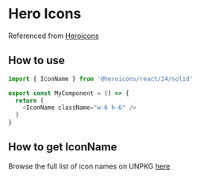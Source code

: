 # Hero Icons

Referenced from [Heroicons](https://github.com/tailwindlabs/heroicons)

## How to use

```typescript
import { IconName } from '@heroicons/react/24/solid'

export const MyComponent = () => {
  return (
    <IconName className="w-6 h-6" />
  )
}
```

## How to get IconName

Browse the full list of icon names on UNPKG [here](https://unpkg.com/browse/@heroicons/react@2.2.0/24/outline/)

